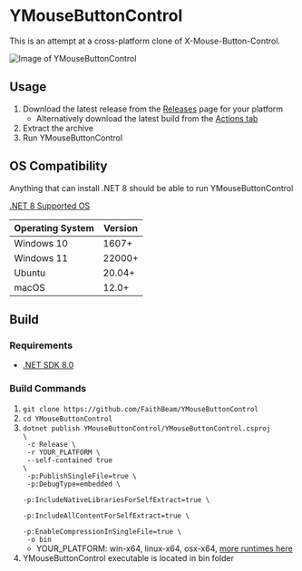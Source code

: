 # YMouseButtonControl

This is an attempt at a cross-platform clone of X-Mouse-Button-Control.

![Image of YMouseButtonControl](https://i.imgur.com/DikLksf.png)

## Usage

1. Download the latest release from the [Releases](https://github.com/FaithBeam/YMouseButtonControl/releases) page for your platform
     * Alternatively download the latest build from the [Actions tab](https://github.com/FaithBeam/YMouseButtonControl/actions)
3. Extract the archive
4. Run YMouseButtonControl

## OS Compatibility

Anything that can install .NET 8 should be able to run YMouseButtonControl

[.NET 8 Supported OS](https://github.com/dotnet/core/blob/main/release-notes/8.0/supported-os.md)

| **Operating System** | **Version** |
|----------------------|-------------|
| Windows 10           | 1607+       |
| Windows 11           | 22000+      |
| Ubuntu               | 20.04+      |
| macOS                | 12.0+       |

## Build

### Requirements

* [.NET SDK 8.0](https://dotnet.microsoft.com/en-us/download/visual-studio-sdks)

### Build Commands

1. `git clone https://github.com/FaithBeam/YMouseButtonControl`
2. `cd YMouseButtonControl`
3. <code>dotnet publish YMouseButtonControl/YMouseButtonControl.csproj \\<br>
-c Release \\<br>
-r YOUR_PLATFORM \\<br>
--self-contained true \\<br>
-p:PublishSingleFile=true \\<br>
-p:DebugType=embedded \\<br>
-p:IncludeNativeLibrariesForSelfExtract=true \\<br>
-p:IncludeAllContentForSelfExtract=true \\<br>
-p:EnableCompressionInSingleFile=true \\<br>
-o bin</code>
    * YOUR_PLATFORM: win-x64, linux-x64, osx-x64, [more runtimes here](https://learn.microsoft.com/en-us/dotnet/core/rid-catalog)
4. YMouseButtonControl executable is located in bin folder
